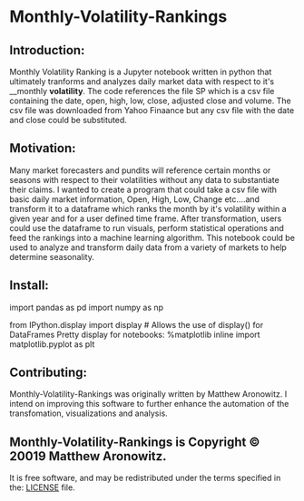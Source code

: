# Monthly-Volatility-Rankings

## Introduction:
Monthly Volatility Ranking is a Jupyter notebook written in python that ultimately tranforms and analyzes daily market data
with respect to it's __monthly __volatility__.  The code references the file SP which is a csv file containing the date, open, high, low, close, adjusted close and volume.  The csv file was downloaded from Yahoo Finaance but any csv file with the date and close could be substituted.  

## Motivation:
Many market forecasters and pundits will reference certain months or seasons with respect to their volatilities without any data to 
substantiate their claims.  I wanted to create a program that could take a csv file with basic daily market information, Open, High, Low,
Change etc....and transform it to a dataframe which ranks the month by it's volatility within a given year and for a 
user defined time frame.  After transformation, users could use the dataframe to 
run visuals, perform statistical operations and feed the rankings into a machine learning algorithm.  This notebook could be 
used to analyze and transform daily data from a variety of markets to help determine seasonality.    

## Install:
import pandas as pd
import numpy as np

from IPython.display import display # Allows the use of display() for DataFrames
Pretty display for notebooks: %matplotlib inline
import matplotlib.pyplot as plt

## Contributing:
Monthly-Volatility-Rankings was originally written by Matthew Aronowitz.  I intend on improving this software to further enhance 
the automation of the transfomation, visualizations and analysis.  

## Monthly-Volatility-Rankings is Copyright © 20019 Matthew Aronowitz. 
It is free software, and may be redistributed under the terms specified in the:
[LICENSE](https://choosealicense.com/licenses/mit/#) file.


